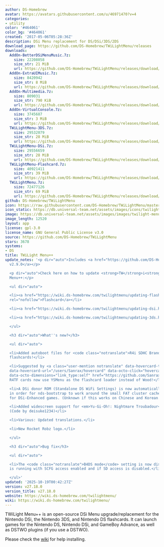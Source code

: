 ```yaml
---
author: DS-Homebrew
avatar: https://avatars.githubusercontent.com/u/46971470?v=4
categories:
- utility
color: '#464061'
color_bg: '#464061'
created: '2017-05-06T05:28:36Z'
description: DSi Menu replacement for DS/DSi/3DS/2DS
download_page: https://github.com/DS-Homebrew/TWiLightMenu/releases
downloads:
  AddOn-BetterDSiMenuMusic.7z:
    size: 22208058
    size_str: 21 MiB
    url: https://github.com/DS-Homebrew/TWiLightMenu/releases/download/v27.18.0/AddOn-BetterDSiMenuMusic.7z
  AddOn-ExtraUIMusic.7z:
    size: 8420942
    size_str: 8 MiB
    url: https://github.com/DS-Homebrew/TWiLightMenu/releases/download/v27.18.0/AddOn-ExtraUIMusic.7z
  AddOn-Multimedia.7z:
    size: 809031
    size_str: 790 KiB
    url: https://github.com/DS-Homebrew/TWiLightMenu/releases/download/v27.18.0/AddOn-Multimedia.7z
  AddOn-VirtualConsole.7z:
    size: 3745687
    size_str: 3 MiB
    url: https://github.com/DS-Homebrew/TWiLightMenu/releases/download/v27.18.0/AddOn-VirtualConsole.7z
  TWiLightMenu-3DS.7z:
    size: 29532079
    size_str: 28 MiB
    url: https://github.com/DS-Homebrew/TWiLightMenu/releases/download/v27.18.0/TWiLightMenu-3DS.7z
  TWiLightMenu-DSi.7z:
    size: 29556659
    size_str: 28 MiB
    url: https://github.com/DS-Homebrew/TWiLightMenu/releases/download/v27.18.0/TWiLightMenu-DSi.7z
  TWiLightMenu-Flashcard.7z:
    size: 40921411
    size_str: 39 MiB
    url: https://github.com/DS-Homebrew/TWiLightMenu/releases/download/v27.18.0/TWiLightMenu-Flashcard.7z
  TWiLightMenu.7z:
    size: 72477126
    size_str: 69 MiB
    url: https://github.com/DS-Homebrew/TWiLightMenu/releases/download/v27.18.0/TWiLightMenu.7z
github: DS-Homebrew/TWiLightMenu
icon: https://raw.githubusercontent.com/DS-Homebrew/TWiLightMenu/master/booter/Twilight%2B%2B-animated%20icon-fix.gif
icon_static: https://db.universal-team.net/assets/images/icons/twilight-menu.png
image: https://db.universal-team.net/assets/images/images/twilight-menu.png
image_length: 12520
layout: app
license: gpl-3.0
license_name: GNU General Public License v3.0
source: https://github.com/DS-Homebrew/TWiLightMenu
stars: 3678
systems:
- DS
title: TWiLight Menu++
update_notes: '<p dir="auto">Includes <a href="https://github.com/DS-Homebrew/nds-bootstrap/releases/tag/v2.9.0">nds-bootstrap
  v2.9.0</a></p>

  <p dir="auto">Check here on how to update <strong>TW</strong>i<strong>L</strong>ight
  Menu++:</p>

  <ul dir="auto">

  <li><a href="https://wiki.ds-homebrew.com/twilightmenu/updating-flashcard.html"
  rel="nofollow">Flashcard</a></li>

  <li><a href="https://wiki.ds-homebrew.com/twilightmenu/updating-dsi.html" rel="nofollow">DSi</a></li>

  <li><a href="https://wiki.ds-homebrew.com/twilightmenu/updating-3ds.html" rel="nofollow">3DS</a></li>

  </ul>

  <h3 dir="auto">What''s new?</h3>

  <ul dir="auto">

  <li>Added autoboot files for <code class="notranslate">R4i SDHC Brand New V2.0</code>
  flashcards!</li>

  <li>Suggested by <a class="user-mention notranslate" data-hovercard-type="user"
  data-hovercard-url="/users/Sanrax/hovercard" data-octo-click="hovercard-link-click"
  data-octo-dimensions="link_type:self" href="https://github.com/Sanrax">@Sanrax</a>:
  R4TF cards now use YSMenu as the flashcard loader instead of Wood!</li>

  <li>A DSi donor ROM (Standalone DS WiFi Settings) is now automatically set on 3DS
  in order for nds-bootstrap to work around the small FAT cluster cache size limitation
  for DSi-Enhanced games. (Unknown if this works on Chinese and Korean consoles.)</li>

  <li>Added widescreen support for <em>Yu-Gi-Oh!: Nightmare Troubadour</em> (USA).
  (Code by deisuke1234)</li>

  <li>Various: Updated translations.</li>

  <li>New Rocket Robz logo.</li>

  </ul>

  <h3 dir="auto">Bug fix</h3>

  <ul dir="auto">

  <li>The <code class="notranslate">B4DS mode</code> setting is now displayed if Slot-1
  is running with SCFG access enabled and if SD access is disabled.</li>

  </ul>'
updated: '2025-10-19T00:42:27Z'
version: v27.18.0
version_title: v27.18.0
website: https://wiki.ds-homebrew.com/twilightmenu/
wiki: https://wiki.ds-homebrew.com/twilightmenu/
---
```

TWiLight Menu++ is an open-source DSi Menu upgrade/replacement for the Nintendo DSi, the Nintendo 3DS, and Nintendo DS flashcards. It can launch games for the Nintendo DS, Nintendo DSi, and GameBoy Advance, as well as DSTWO plugins (if you use a DSTWO).

Please check the [wiki](https://wiki.ds-homebrew.com/twilightmenu/) for help installing.